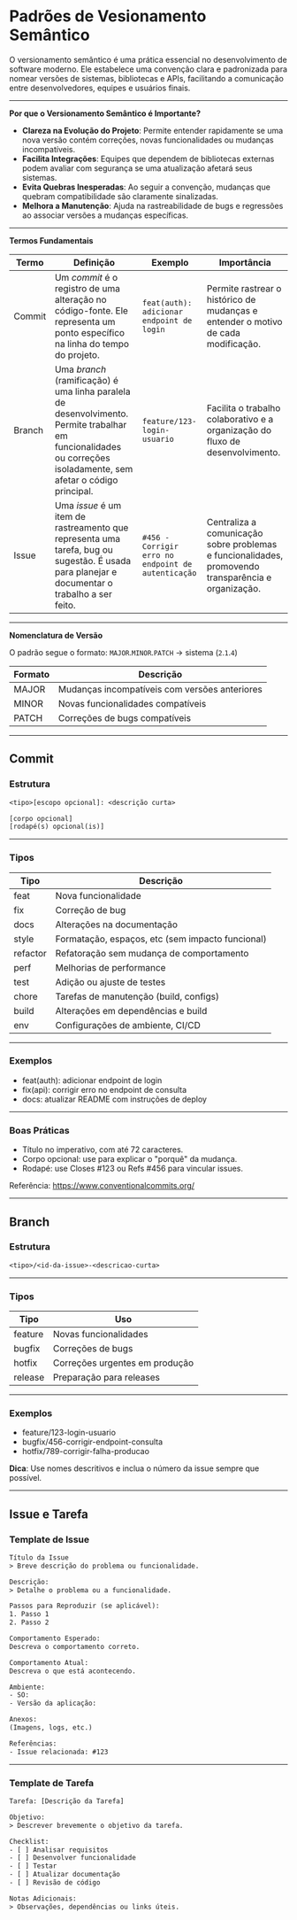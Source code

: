 # Padrões de Vesionamento Semântico

O versionamento semântico é uma prática essencial no desenvolvimento de software moderno. Ele estabelece uma convenção clara e padronizada para nomear versões de sistemas, bibliotecas e APIs, facilitando a comunicação entre desenvolvedores, equipes e usuários finais.

---
**Por que o Versionamento Semântico é Importante?**

- **Clareza na Evolução do Projeto**: Permite entender rapidamente se uma nova versão contém correções, novas funcionalidades ou mudanças incompatíveis.
- **Facilita Integrações**: Equipes que dependem de bibliotecas externas podem avaliar com segurança se uma atualização afetará seus sistemas.
- **Evita Quebras Inesperadas**: Ao seguir a convenção, mudanças que quebram compatibilidade são claramente sinalizadas.
- **Melhora a Manutenção**: Ajuda na rastreabilidade de bugs e regressões ao associar versões a mudanças específicas.

---
**Termos Fundamentais**

| Termo | Definição | Exemplo | Importância |
| --- | --- | --- | --- |
| Commit | Um *commit* é o registro de uma alteração no código-fonte. Ele representa um ponto específico na linha do tempo do projeto. | `feat(auth): adicionar endpoint de login` | Permite rastrear o histórico de mudanças e entender o motivo de cada modificação. |
| Branch | Uma *branch* (ramificação) é uma linha paralela de desenvolvimento. Permite trabalhar em funcionalidades ou correções isoladamente, sem afetar o código principal. | `feature/123-login-usuario` | Facilita o trabalho colaborativo e a organização do fluxo de desenvolvimento. |
| Issue | Uma *issue* é um item de rastreamento que representa uma tarefa, bug ou sugestão. É usada para planejar e documentar o trabalho a ser feito. | `#456 - Corrigir erro no endpoint de autenticação` | Centraliza a comunicação sobre problemas e funcionalidades, promovendo transparência e organização. |

---
**Nomenclatura de Versão**

O padrão segue o formato: `MAJOR`.`MINOR`.`PATCH` -> sistema (`2`.`1`.`4`)

| Formato | Descrição |
| --- | --- |
| MAJOR | Mudanças incompatíveis com versões anteriores |
| MINOR | Novas funcionalidades compatíveis |
| PATCH |Correções de bugs compatíveis |

---
## Commit
### Estrutura

```txt
<tipo>[escopo opcional]: <descrição curta>

[corpo opcional]
[rodapé(s) opcional(is)]
```

---
### Tipos

| Tipo     | Descrição                                              |
|----------|--------------------------------------------------------|
| feat     | Nova funcionalidade                                    |
| fix      | Correção de bug                                        |
| docs     | Alterações na documentação                             |
| style    | Formatação, espaços, etc (sem impacto funcional)       |
| refactor | Refatoração sem mudança de comportamento               |
| perf     | Melhorias de performance                               |
| test     | Adição ou ajuste de testes                             |
| chore    | Tarefas de manutenção (build, configs)                 |
| build    | Alterações em dependências e build                     |
| env      | Configurações de ambiente, CI/CD                       |

---
### Exemplos

- feat(auth): adicionar endpoint de login
- fix(api): corrigir erro no endpoint de consulta
- docs: atualizar README com instruções de deploy

---
### Boas Práticas

- Título no imperativo, com até 72 caracteres.
- Corpo opcional: use para explicar o "porquê" da mudança.
- Rodapé: use Closes #123 ou Refs #456 para vincular issues.

Referência: https://www.conventionalcommits.org/

---
## Branch
### Estrutura

```txt
<tipo>/<id-da-issue>-<descricao-curta>
```

---
### Tipos

| Tipo      | Uso                                 |
|-----------|-------------------------------------|
| feature   | Novas funcionalidades               |
| bugfix    | Correções de bugs                   |
| hotfix    | Correções urgentes em produção      |
| release   | Preparação para releases            |

---
### Exemplos

- feature/123-login-usuario
- bugfix/456-corrigir-endpoint-consulta
- hotfix/789-corrigir-falha-producao

**Dica**: Use nomes descritivos e inclua o número da issue sempre que possível.

---
## Issue e Tarefa
### Template de Issue

```txt
Título da Issue
> Breve descrição do problema ou funcionalidade.

Descrição:
> Detalhe o problema ou a funcionalidade.

Passos para Reproduzir (se aplicável):
1. Passo 1
2. Passo 2

Comportamento Esperado:
Descreva o comportamento correto.

Comportamento Atual:
Descreva o que está acontecendo.

Ambiente:
- SO:
- Versão da aplicação:

Anexos:
(Imagens, logs, etc.)

Referências:
- Issue relacionada: #123

```

---
### Template de Tarefa

```txt
Tarefa: [Descrição da Tarefa]

Objetivo:
> Descrever brevemente o objetivo da tarefa.

Checklist:
- [ ] Analisar requisitos
- [ ] Desenvolver funcionalidade
- [ ] Testar
- [ ] Atualizar documentação
- [ ] Revisão de código

Notas Adicionais:
> Observações, dependências ou links úteis.
```